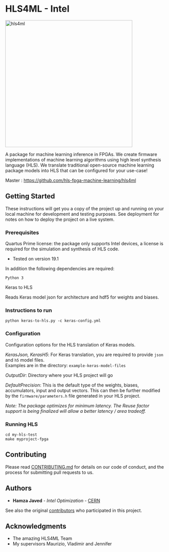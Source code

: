 # HLS4ML - Intel

<img src="https://hls-fpga-machine-learning.github.io/hls4ml/img/logo.jpg" alt="hls4ml" width="400">

A package for machine learning inference in FPGAs. We create firmware implementations of machine learning algorithms using high level synthesis language (HLS). We translate traditional open-source machine learning package models into HLS that can be configured for your use-case!

Master : https://github.com/hls-fpga-machine-learning/hls4ml

## Getting Started

These instructions will get you a copy of the project up and running on your local machine for development and testing purposes. See deployment for notes on how to deploy the project on a live system.

### Prerequisites

Quartus Prime license: the package only supports Intel devices, a license is required for the simulation and synthesis of HLS code.

* Tested on version 19.1

In addition the following dependencies are required:

```
Python 3
```

 Keras to HLS 

Reads Keras model json for architecture and hdf5 for weights and biases.

### Instructions to run

```python keras-to-hls.py -c keras-config.yml```

### Configuration

Configuration options for the HLS translation of Keras models.

*KerasJson, KerasH5*: For Keras translation, you are required to provide `json` and `h5` model files.  
Examples are in the directory: `example-keras-model-files`

*OutputDir*: Directory where your HLS project will go

*DefaultPrecision*: This is the default type of the weights, biases, accumulators, input and output vectors.  This can then be further modified by the `firmware/parameters.h` file generated in your HLS project.

*Note: The package optimizes for minimum latency. The Reuse factor support is being finalized will allow a better latency / area tradeoff.*

### Running HLS 

```
cd my-hls-test
make myproject-fpga
```

## Contributing

Please read [CONTRIBUTING.md](https://gist.github.com/PurpleBooth/b24679402957c63ec426) for details on our code of conduct, and the process for submitting pull requests to us.

## Authors

* **Hamza Javed** - *Intel Optimization* - [CERN](https://cds.cern.ch/record/2687042)

See also the original [contributors](https://fastmachinelearning.org/hls4ml/REFERENCE.html) who participated in this project.

## Acknowledgments

* The amazing HLS4ML Team
* My supervisors Maurizio, Vladimir and Jennifer
